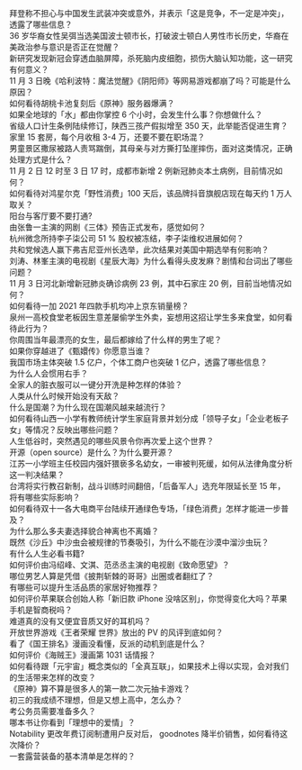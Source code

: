 拜登称不担心与中国发生武装冲突或意外，并表示「这是竞争，不一定是冲突」，透露了哪些信息？  
36 岁华裔女性吴弭当选美国波士顿市长，打破波士顿白人男性市长历史，华裔在美政治参与意识是否正在觉醒？  
新研究发现新冠会穿透血脑屏障，杀死脑内皮细胞，损伤大脑认知功能，这一研究有何意义？  
11 月 3 日晚《哈利波特：魔法觉醒》《阴阳师》等网易游戏都崩了吗？可能是什么原因？  
如何看待胡桃卡池复刻后《原神》服务器爆满？  
如果全地球的「水」都由你掌控 6 个小时，会发生什么事？你想做什么？  
省级人口计生条例陆续修订，陕西三孩产假拟增至 350 天，此举能否促进生育？  
家里 15 套房，每个月收租 3-4 万，还要不要在职场混？  
男童景区撒尿被路人责骂踹倒，其母亲与对方撕打坠崖摔伤，面对这类情况，正确处理方式是什么？  
11 月 2 日 12 时至 3 日 17 时，成都市新增 2 例新冠肺炎本土病例，目前情况如何？  
如何看待对鸿星尔克「野性消费」100 天后，该品牌抖音旗舰店现在每天约 1 万人取关？  
阳台与客厅要不要打通?  
由张鲁一主演的网剧《三体》预告正式发布，感觉如何？  
杭州微念所持李子柒公司 51 % 股权被冻结，李子柒维权进展如何？  
共和党候选人赢下弗吉尼亚州长选举，此次结果对美国中期选举有何影响？  
刘涛、林峯主演的电视剧《星辰大海》为什么看得头皮发麻？剧情和台词出了哪些问题？  
11 月 3 日河北新增新冠肺炎确诊病例 23 例，其中石家庄 20 例，目前当地情况如何？  
如何看待一加 2021 年四款手机均冲上京东销量榜？  
泉州一高校食堂老板因生意差屡偷学生外卖，妄想用这招让学生多来食堂，如何看待此行为？  
你周围当年最漂亮的女生，最后都嫁给了什么样的男生了呢？  
如果你穿越进了《甄嬛传》你愿意当谁？  
我国市场主体突破 1.5 亿户，个体工商户也突破 1 亿户，透露了哪些信息？  
为什么人会惯用右手？  
全家人的脏衣服可以一键分开洗是种怎样的体验？  
人类从什么时候开始没有天敌？  
什么是国潮？为什么现在国潮风越来越流行？  
如何看待山西一小学有教师统计学生家庭背景并划分成「领导子女」「企业老板子女」等情况？反映出哪些问题？  
人生低谷时，突然遇见的哪些风景令你再次爱上这个世界？  
开源（open source）是什么？为什么要开源？  
江苏一小学班主任校园内强奸猥亵多名幼女，一审被判死缓，如何从法律角度分析这一判决结果？  
台湾将实行教召新制，战斗训练时间翻倍，「后备军人」选充年限延长至 15 年，将有哪些实际影响？  
如何看待双十一各大电商平台陆续开通绿色专场，「绿色消费」怎样才能进一步普及？  
为什么那么多夫妻选择貌合神离也不离婚？  
既然《沙丘》中沙虫会被规律的节奏吸引，为什么不能在沙漠中溜沙虫玩？  
有什么人生必看书籍?  
如何评价由冯绍峰、文淇、范丞丞主演的电视剧《致命愿望》？  
哪位男艺人算是凭借《披荆斩棘的哥哥》出圈或者翻红了？  
有哪些可以提升生活品质的家居好物推荐？  
如何评价苹果联合创始人称「新旧款 iPhone 没啥区别」，你觉得变化大吗？苹果手机是智商税吗？  
难道真的没有又便宜音质又好的耳机吗？  
开放世界游戏《王者荣耀 世界》放出的 PV 的风评到底如何？  
看了《国王排名》漫画没看懂，反派的动机到底是什么？  
如何评价《海贼王》漫画第 1031 话情报？  
如何看待跟「元宇宙」概念类似的「全真互联」，如果技术上得以实现，会对我们的生活带来怎样的改变？  
《原神》算不算是很多人的第一款二次元抽卡游戏？  
初三的我成绩不理想，但是又想上高中，怎么办？  
考公务员需要准备多久？  
哪本书让你看到「理想中的爱情」？  
Notability 更改年费订阅制遭用户反对后， goodnotes 降半价销售，如何看待这次降价？  
一套露营装备的基本清单是怎样的？  
